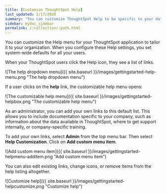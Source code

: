 ```yaml
---
title: [Customize ThoughtSpot Help]
last_updated: 1/17/2020
summary: "You can customize ThoughtSpot Help to be specific to your data, examples, and documentation."
sidebar: mydoc_sidebar
permalink: /:collection/:path.html
---
```

You can customize the Help menu for your ThoughtSpot application to tailor it to your
organization. When you configure these Help settings, you set system-wide defaults for all your
users.

When your ThoughtSpot users click the Help icon, they see a list of links.

![The help dropdown menu]({{ site.baseurl }}/images/gettingstarted-help-menu.png "The help dropdown menu")
<!--{% include image.html file="gettingstarted-help-menu.png" title="The help dropdown menu" alt="The help menu is in the top right of your screen, next to your profile." caption="The help dropdown menu" %}-->

If a user clicks on the **help** link, the customizable help menu opens:

![The customizable help menu]({{ site.baseurl }}/images/gettingstarted-helpbox.png "The customizable help menu")
<!--{% include image.html file="gettingstarted-helpbox.png" title="The customizable help menu" alt="If you click on Help from the help dropdown menu, it opens the customizable help menu, with links to helpful articles, videos, and downloads." caption="The customizable help menu" %}-->

As an administrator, you can add your own links to this default list. This allows you to
include documentation specific to your company, such as information about the
data available in ThoughtSpot, where to get support internally, or
company-specific training.

To add your own links, select **Admin** from the top menu bar. Then select **Help Customization**. Click on **Add custom menu item**.

![Add custom menu item]({{ site.baseurl }}/images/gettingstarted-helpmenu-additem.png "Add custom menu item")
<!--{% include image.html file="gettingstarted-helpmenu-additem.png" title="Add custom menu item" alt="Add a custom menu item from Help Customization in the Admin section." caption="Add custom menu item" %}-->

You can also edit existing links, change icons, or remove items from the help listing altogether.

![Customize help]({{ site.baseurl }}/images/gettingstarted-helpcustomize.png "Customize help")
<!--{% include image.html file="gettingstarted-helpcustomize.png" title="Customize help" alt="You can edit default links, change icons, remove items, and add your own items." caption="Customize help" %}-->
